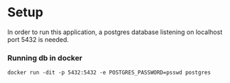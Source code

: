 # Setup
In order to run this application, a postgres database listening on localhost port 5432 is needed.

### Running db in docker 
`docker run -dit -p 5432:5432 -e POSTGRES_PASSWORD=psswd postgres`